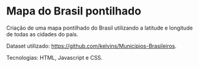 # Mapa do Brasil pontilhado

Criação de uma mapa pontilhado do Brasil utilizando a latitude e longitude de todas as cidades do país.

Dataset utilizado: https://github.com/kelvins/Municipios-Brasileiros.

Tecnologias: HTML, Javascript e CSS.
